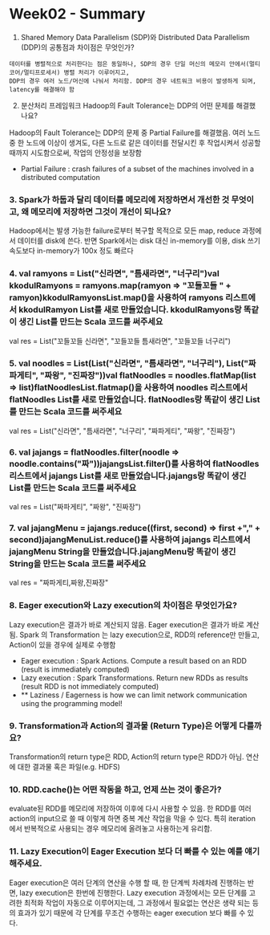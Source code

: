 # Week02 - Summary

1. Shared Memory Data Parallelism (SDP)와 Distributed Data Parallelism (DDP)의 공통점과 차이점은 무엇인가?

```
데이터를 병렬적으로 처리한다는 점은 동일하나, SDP의 경우 단일 머신의 메모리 안에서(멀티코어/멀티프로세서) 병렬 처리가 이루어지고, 
DDP의 경우 여러 노드/머신에 나눠서 처리함. DDP의 경우 네트워크 비용이 발생하게 되며, latency를 해결해야 함
```

2. 분산처리 프레임워크 Hadoop의 Fault Tolerance는 DDP의 어떤 문제를 해결했나요?

  Hadoop의 Fault Tolerance는 DDP의 문제 중 Partial Failure를 해결했음. 
  여러 노드 중 한 노드에 이상이 생겨도, 다른 노드로 같은 데이터를 전달시킨 후 작업시켜서 성공할때까지 시도함으로써, 작업의 안정성을 보장함
  - Partial Failure : crash failures of a subset of the machines involved in a distributed computation

### 3. Spark가 하둡과 달리 데이터를 메모리에 저장하면서 개선한 것 무엇이고, 왜 메모리에 저장하면 그것이 개선이 되나요?

Hadoop에서는 발생 가능한 failure로부터 복구할 목적으로 모든 map, reduce 과정에서 데이터를 disk에 쓴다. 
반면 Spark에서는 disk 대신 in-memory를 이용, disk 쓰기 속도보다 in-memory가 100x 정도 빠르다

### 4. val ramyons = List("신라면", "틈새라면", "너구리")val kkodulRamyons = ramyons.map(ramyon => "꼬들꼬들 " + ramyon)kkodulRamyonsList.map()을 사용하여 ramyons 리스트에서 kkodulRamyon List를 새로 만들었습니다. kkodulRamyons랑 똑같이 생긴 List를 만드는 Scala 코드를 써주세요

val res = List("꼬들꼬들 신라면", "꼬들꼬들 틈새라면", "꼬들꼬들 너구리")

### 5. val noodles = List(List("신라면", "틈새라면", "너구리"), List("짜파게티", "짜왕", "진짜장"))val flatNoodles = noodles.flatMap(list => list)flatNoodlesList.flatmap()을 사용하여 noodles 리스트에서 flatNoodles List를 새로 만들었습니다. flatNoodles랑 똑같이 생긴 List를 만드는 Scala 코드를 써주세요

val res = List("신라면", "틈새라면", "너구리", "짜파게티", "짜왕", "진짜장")

### 6. val jajangs = flatNoodles.filter(noodle => noodle.contains("짜"))jajangsList.filter()를 사용하여 flatNoodles 리스트에서 jajangs List를 새로 만들었습니다.jajangs랑 똑같이 생긴 List를 만드는 Scala 코드를 써주세요

val res = List("짜파게티", "짜왕", "진짜장")

### 7. val jajangMenu = jajangs.reduce((first, second) => first +"," + second)jajangMenuList.reduce()를 사용하여 jajangs 리스트에서 jajangMenu String을 만들었습니다.jajangMenu랑 똑같이 생긴 String을 만드는 Scala 코드를 써주세요

val res = "짜파게티,짜왕,진짜장"

### 8. Eager execution와 Lazy execution의 차이점은 무엇인가요?

Lazy execution은 결과가 바로 계산되지 않음. 
Eager execution은 결과가 바로 계산됨. 
Spark 의 Transformation 는 lazy execution으로, RDD의 reference만 만들고, Action이 있을 경우에 실제로 수행함

- Eager execution : Spark Actions. Compute a result based on an RDD 
(result is immediately computed)
- Lazy execution : Spark Transformations. Return new RDDs as results
(result RDD is not immediately computed)
- ** Laziness / Eagerness is how we can limit network communication using the programming model!

### 9. Transformation과 Action의 결과물 (Return Type)은 어떻게 다를까요?

Transformation의 return type은 RDD, Action의 return type은 RDD가 아님.
연산에 대한 결과물 혹은 파일(e.g. HDFS)

### 10. RDD.cache()는 어떤 작동을 하고, 언제 쓰는 것이 좋은가?

evaluate된 RDD를 메모리에 저장하여 이후에 다시 사용할 수 있음. 
한 RDD를 여러 action의 input으로 쓸 때 이렇게 하면 중복 계산 작업을 막을 수 있다. 
특히 iteration 에서 반복적으로 사용되는 경우 메모리에 올려놓고 사용하는게 유리함.

### 11. Lazy Execution이 Eager Execution 보다 더 빠를 수 있는 예를 얘기해주세요.

Eager execution은 여러 단계의 연산을 수행 할 때, 한 단계씩 차례차례 진행하는 반면, lazy execution은 한번에 진행한다. 
Lazy execution 과정에서는 모든 단계를 고려한 최적화 작업이 자동으로 이루어지는데, 
그 과정에서 필요없는 연산은 생략 되는 등의 효과가 있기 때문에 각 단계를 무조건 수행하는 eager execution 보다 빠를 수 있다.
